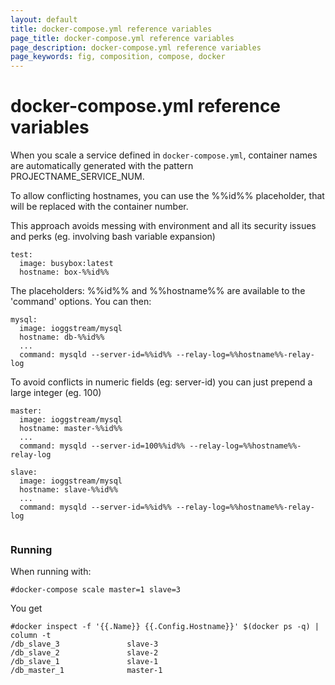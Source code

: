 ```yaml
---
layout: default
title: docker-compose.yml reference variables
page_title: docker-compose.yml reference variables
page_description: docker-compose.yml reference variables
page_keywords: fig, composition, compose, docker
---
```


# docker-compose.yml reference variables

When you scale a service defined in  `docker-compose.yml`, container names
are automatically generated with the pattern PROJECTNAME_SERVICE_NUM.

To allow conflicting hostnames, you can use the %%id%% placeholder, that
will be replaced with the container number.

This approach avoids messing with environment and all its security issues
and perks (eg. involving bash variable expansion)

```
test:
  image: busybox:latest
  hostname: box-%%id%%
```

The placeholders: %%id%% and %%hostname%% are available to the 'command' options.
You can then:

```
mysql:
  image: ioggstream/mysql
  hostname: db-%%id%%
  ...
  command: mysqld --server-id=%%id%% --relay-log=%%hostname%%-relay-log

```

To avoid conflicts in numeric fields (eg: server-id) you can just prepend a
large integer (eg. 100)

```
master:
  image: ioggstream/mysql
  hostname: master-%%id%%
  ...
  command: mysqld --server-id=100%%id%% --relay-log=%%hostname%%-relay-log

slave:
  image: ioggstream/mysql
  hostname: slave-%%id%%
  ...
  command: mysqld --server-id=%%id%% --relay-log=%%hostname%%-relay-log


```


### Running

When running with:

```
#docker-compose scale master=1 slave=3
```

You get

```
#docker inspect -f '{{.Name}} {{.Config.Hostname}}' $(docker ps -q) | column -t
/db_slave_3               slave-3
/db_slave_2               slave-2
/db_slave_1               slave-1
/db_master_1              master-1
```

